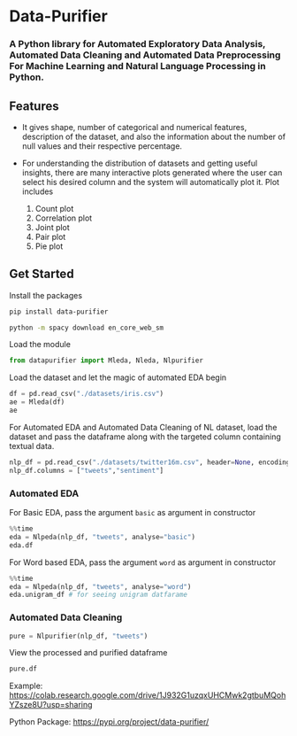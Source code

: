 # Data-Purifier

### A Python library for Automated Exploratory Data Analysis, Automated Data Cleaning and Automated Data Preprocessing For Machine Learning and Natural Language Processing in Python.

## Features

* It gives shape, number of categorical and numerical features, description of the dataset, and also the information about the number of null values and their respective percentage. 

* For understanding the distribution of datasets and getting useful insights, there are many interactive plots generated where the user can select his desired column and the system will automatically plot it. Plot includes
   1. Count plot
   2. Correlation plot
   3. Joint plot
   4. Pair plot
   5. Pie plot 


## Get Started

Install the packages

```bash
pip install data-purifier
```

```bash
python -m spacy download en_core_web_sm
```

Load the module
```python
from datapurifier import Mleda, Nleda, Nlpurifier
```

Load the dataset and let the magic of automated EDA begin

```python
df = pd.read_csv("./datasets/iris.csv")
ae = Mleda(df)
ae
```


For Automated EDA and Automated Data Cleaning of NL dataset, load the dataset and pass the dataframe along with the targeted column containing textual data.

```python
nlp_df = pd.read_csv("./datasets/twitter16m.csv", header=None, encoding='latin-1')
nlp_df.columns = ["tweets","sentiment"]
```

### Automated EDA 

For Basic EDA, pass the argument `basic` as argument in constructor
```python
%%time
eda = Nlpeda(nlp_df, "tweets", analyse="basic")
eda.df
```

For Word based EDA, pass the argument `word` as argument in constructor
```python
%%time
eda = Nlpeda(nlp_df, "tweets", analyse="word")
eda.unigram_df # for seeing unigram datfarame
```

### Automated Data Cleaning

```python
pure = Nlpurifier(nlp_df, "tweets")
```

View the processed and purified dataframe

```python
pure.df
```


Example: https://colab.research.google.com/drive/1J932G1uzqxUHCMwk2gtbuMQohYZsze8U?usp=sharing

Python Package: https://pypi.org/project/data-purifier/



